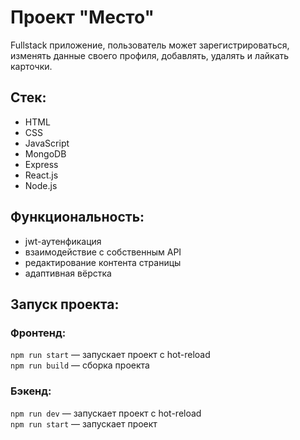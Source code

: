 # Проект "Место"

Fullstack приложение, пользователь может зарегистрироваться, изменять данные своего профиля, добавлять, удалять и лайкать карточки.

## Стек: 
- HTML
- CSS
- JavaScript
- MongoDB
- Express
- React.js
- Node.js

## Функциональность:
- jwt-аутенфикация
- взаимодействие с собственным API
- редактирование контента страницы
- адаптивная вёрстка

## Запуск проекта:
### Фронтенд:
`npm run start` — запускает проект с hot-reload   
`npm run build` — сборка проекта
### Бэкенд:
`npm run dev` — запускает проект с hot-reload   
`npm run start` — запускает проект
